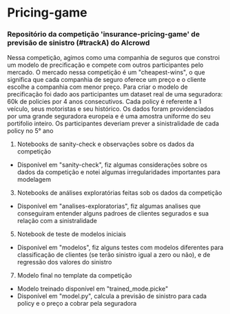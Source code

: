 # Pricing-game
### Repositório da competição 'insurance-pricing-game' de previsão de sinistro (#trackA) do AIcrowd
Nessa competição, agimos como uma companhia de seguros que constroi um modelo de precificação e compete com outros participantes pelo mercado. O mercado nessa competição é um "cheapest-wins", o que significa que cada companhia de seguro oferece um preço e o cliente escolhe a companhia com menor preço. 
Para criar o modelo de precificação foi dado aos participantes um dataset real de uma seguradora: 60k de policies por 4 anos consecutivos. Cada policy é referente a 1 veículo, seus motoristas e seu histórico. Os dados foram providenciados por uma grande seguradora europeia e é uma amostra uniforme do seu portifolio inteiro. Os participantes deveriam prever a sinistralidade de cada policy no 5° ano

1. Notebooks de sanity-check e observações sobre os dados da competição 
  * Disponível em "sanity-check", fiz algumas considerações sobre os dados da competição e notei algumas irregularidades importantes para modelagem
3. Notebooks de análises exploratórias feitas sob os dados da competição
  * Disponível em "analises-exploratorias", fiz algumas analises que conseguiram entender alguns padroes de clientes segurados e sua relação com a sinistralidade
5. Notebook de teste de modelos iniciais 
  * Disponível em "modelos", fiz alguns testes com modelos diferentes para classificação de clientes (se terão sinistro igual a zero ou não), e de regressão dos valores do sinistro
7. Modelo final no template da competição
 * Modelo treinado disponível em "trained_mode.picke"
 * Disponível em "model.py", calcula a previsão de sinistro para cada policy e o preço a cobrar pela seguradora 
